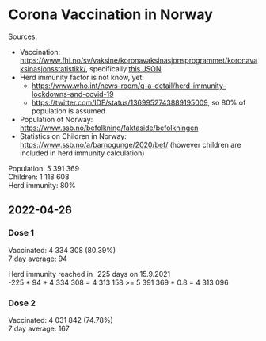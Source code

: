 # Corona Vaccination in Norway

Sources:

- Vaccination: <https://www.fhi.no/sv/vaksine/koronavaksinasjonsprogrammet/koronavaksinasjonsstatistikk/>, specifically [this JSON](https://www.fhi.no/api/chartdata/api/99119)
- Herd immunity factor is not know, yet:
  - <https://www.who.int/news-room/q-a-detail/herd-immunity-lockdowns-and-covid-19>
  - <https://twitter.com/IDF/status/1369952743889195009>, so 80% of population is assumed
- Population of Norway: <https://www.ssb.no/befolkning/faktaside/befolkningen>
- Statistics on Children in Norway: https://www.ssb.no/a/barnogunge/2020/bef/ (however children are included in herd immunity calculation)

Population: 5 391 369  
Children: 1 118 608  
Herd immunity: 80%  

## 2022-04-26

### Dose 1

Vaccinated: 4 334 308 (80.39%)  
7 day average: 94

Herd immunity reached in -225 days on 15.9.2021  
-225 * 94 + 4 334 308 = 4 313 158 >= 5 391 369 * 0.8 = 4 313 096

### Dose 2

Vaccinated: 4 031 842 (74.78%)  
7 day average: 167

